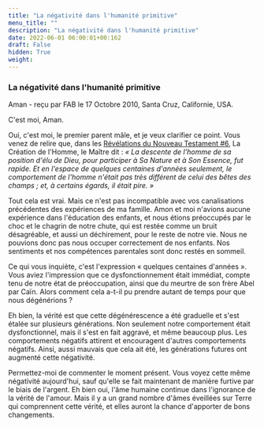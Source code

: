 ```yaml
---
title: "La négativité dans l'humanité primitive"
menu_title: ""
description: "La négativité dans l'humanité primitive"
date: 2022-06-01 06:00:01+00:162
draft: False
hidden: True
weight:
---
```

### La négativité dans l'humanité primitive

Aman - reçu par FAB le 17 Octobre 2010, Santa Cruz, Californie, USA.

C'est moi, Aman.

Oui, c'est moi, le premier parent mâle, et je veux clarifier ce point. Vous venez de relire que, dans les [Révélations du Nouveau Testament #6](/fr-samuels-messages/fr-revelations/fr-rev-6-16-august-8-september-1955-samuels-jesus/), La Création de l'Homme, le Maître dit : *« La descente de l'homme de sa position d'élu de Dieu, pour participer à Sa Nature et à Son Essence, fut rapide. Et en l'espace de quelques centaines d'années seulement, le comportement de l'homme n'était pas très différent de celui des bêtes des champs ; et, à certains égards, il était pire. »*

Tout cela est vrai. Mais ce n'est pas incompatible avec vos canalisations précédentes des expériences de ma famille. Amon et moi n'avions aucune expérience dans l'éducation des enfants, et nous étions préoccupés par le choc et le chagrin de notre chute, qui est restée comme un bruit désagréable, et aussi un déchirement, pour le reste de notre vie. Nous ne pouvions donc pas nous occuper correctement de nos enfants. Nos sentiments et nos compétences parentales sont donc restés en sommeil.

Ce qui vous inquiète, c'est l'expression « quelques centaines d'années ». Vous aviez l'impression que ce dysfonctionnement était immédiat, compte tenu de notre état de préoccupation, ainsi que du meurtre de son frère Abel par Caïn. Alors comment cela a-t-il pu prendre autant de temps pour que nous dégénérions ?

Eh bien, la vérité est que cette dégénérescence a été graduelle et s'est étalée sur plusieurs générations. Non seulement notre comportement était dysfonctionnel, mais il s'est en fait aggravé, et même beaucoup plus. Les comportements négatifs attirent et encouragent d'autres comportements négatifs. Ainsi, aussi mauvais que cela ait été, les générations futures ont augmenté cette négativité.

Permettez-moi de commenter le moment présent. Vous voyez cette même négativité aujourd'hui, sauf qu'elle se fait maintenant de manière furtive par le biais de l'argent. Eh bien oui, l'âme humaine continue dans l'ignorance de la vérité de l'amour. Mais il y a un grand nombre d'âmes éveillées sur Terre qui comprennent cette vérité, et elles auront la chance d'apporter de bons changements.